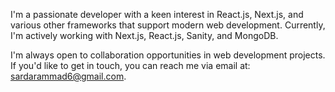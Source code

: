 I'm a passionate developer with a keen interest in React.js, Next.js, and various other frameworks that support modern web development. Currently, I'm actively working with Next.js, React.js, Sanity, and MongoDB.

I'm always open to collaboration opportunities in web development projects. If you'd like to get in touch, you can reach me via email at: sardarammad6@gmail.com.
<!---
ammad-amin-1999313/ammad-amin-1999313 is a ✨ special ✨ repository because its `README.md` (this file) appears on your GitHub profile.
You can click the Preview link to take a look at your changes.
--->
